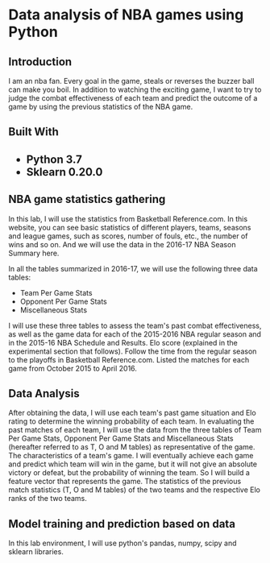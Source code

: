 <h1>Data analysis of NBA games using Python</h1>
<h2>Introduction</h2>
<p>I am an nba fan. Every goal in the game, steals or reverses the buzzer ball can make you boil. 
In addition to watching the exciting game, I want to try to judge the combat effectiveness of each team 
and predict the outcome of a game by using the previous statistics of the NBA game.</p>
<h2>Built With<h2>
  <ul>
    <li>Python 3.7</li>
    <li>Sklearn 0.20.0</li>
    </ul>
 <h2>NBA game statistics gathering</h2>
    In this lab, I will use the statistics from Basketball Reference.com. In this website, you can see basic statistics of different players, teams, seasons and league games, such as scores, number of fouls, etc., the number of wins and so on. And we will use the data in the 2016-17 NBA Season Summary here.</p>
  <p>In all the tables summarized in 2016-17, we will use the following three data tables:
  <ul>
  <li>Team Per Game Stats</li>
    <li>Opponent Per Game Stats</li>
    <li>Miscellaneous Stats</li>
  </ul>
  I will use these three tables to assess the team's past combat effectiveness, as well as the game data for each of the 2015-2016 NBA regular season and in the 2015-16 NBA Schedule and Results. Elo score (explained in the experimental section that follows). Follow the time from the regular season to the playoffs in Basketball Reference.com. Listed the matches for each game from October 2015 to April 2016.
  </p>
 <h2>Data Analysis</h2>
  After obtaining the data, I will use each team's past game situation and Elo rating to determine the winning probability of each team. In evaluating the past matches of each team, I will use the data from the three tables of Team Per Game Stats, Opponent Per Game Stats and Miscellaneous Stats (hereafter referred to as T, O and M tables) as representative of the game. The characteristics of a team's game. I will eventually achieve each game and predict which team will win in the game, but it will not give an absolute victory or defeat, but the probability of winning the team. So I will build a feature vector that represents the game. The statistics of the previous match statistics (T, O and M tables) of the two teams and the respective Elo ranks of the two teams.
<h2>Model training and prediction based on data</h2>
In this lab environment, I will use python's pandas, numpy, scipy and sklearn libraries.
  
